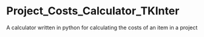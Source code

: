 # Project_Costs_Calculator_TKInter
A calculator written in python for calculating the costs of an item in a project
